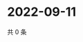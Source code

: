 # 2022-09-11

共 0 条

<!-- BEGIN WEIBO -->
<!-- 最后更新时间 Sun Sep 11 2022 19:00:36 GMT+0800 (China Standard Time) -->

<!-- END WEIBO -->
